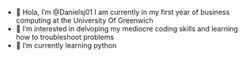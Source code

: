 - 👋 Hola, I’m @Danielsj01 I am currently in my first year of business computing at the University Of Greenwich
- 👀 I’m interested in delvoping my mediocre coding skills and learning how to troubleshoot problems
- 🌱 I’m currently learning python

<!---
Danielsj01/Danielsj01 is a ✨ special ✨ repository because its `README.md` (this file) appears on your GitHub profile.
You can click the Preview link to take a look at your changes.
--->
